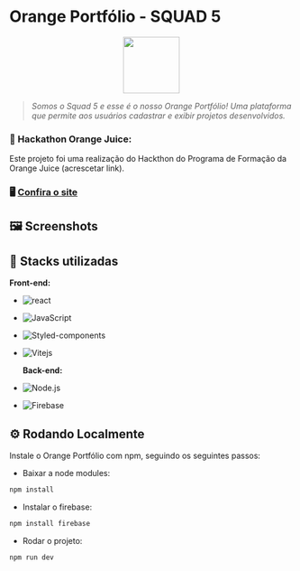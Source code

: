 # Orange Portfólio - SQUAD 5
<div style="text-align: center;">
<img src="https://github.com/tiemyz/orange-portfolio-squad5/assets/63428197/d42129bf-dc8f-421d-a68f-4199b1500109" width="100px">
</div>

> <em> Somos o Squad 5 e esse é o nosso Orange Portfólio! Uma plataforma que permite aos usuários cadastrar e exibir projetos desenvolvidos.</em>


### 🍊 Hackathon Orange Juice:
Este projeto foi uma realização do Hackthon do Programa de Formação da Orange Juice (acrescetar link).

### 🖥️ [Confira o site](https://orange-portfolio-squad5.vercel.app/)

## 🖼️ Screenshots

## 🔧 Stacks utilizadas

**Front-end:**

- ![react](https://img.shields.io/badge/-React.js-ff5522?style=flat&logo=react)
- ![JavaScript](https://img.shields.io/badge/-JavaScript-ff5522?style=flat&logo=javascript)
- ![Styled-components](https://img.shields.io/badge/-Styled--components-ff5522?style=flat&logo=styled-components)
- ![Vitejs](https://img.shields.io/badge/-Vitejs-ff5522?style=flat&logo=vite)

  **Back-end:**

- ![Node.js](https://img.shields.io/badge/-Node.js-ff5522?style=flat&logo=node.js)
- ![Firebase](https://img.shields.io/badge/-Firebase-ff5522?style=flat&logo=firebase)
  
## ⚙️ Rodando Localmente

Instale o Orange Portfólio com npm, seguindo os seguintes passos:

- Baixar a node modules:

```bash
npm install
```
- Instalar o firebase:
```bash
npm install firebase
```
- Rodar o projeto:
```bash
npm run dev

